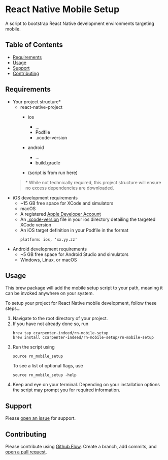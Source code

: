 # React Native Mobile Setup

A script to bootstrap React Native development environments targeting mobile. 

## Table of Contents

- [Requirements](#requirements)
- [Usage](#usage)
- [Support](#support)
- [Contributing](#contributing)

## Requirements
- Your project structure*
    - react-native-project
        - ios
            - ...
            - Podfile
            - .xcode-version
        - android
            - ...
            - build.gradle  

        - (script is from run here)  
    > \* While not technically required, this project structure will ensure no excess dependencies are downloaded.
- iOS development requirements
    - ~15 GB free space for XCode and simulators
    - macOS
    - A registered [Apple Developer Account](https://developer.apple.com/register/)
    - An [.xcode-version](https://github.com/xcpretty/xcode-install/blob/master/XCODE_VERSION.md) file in your ios directory detailing the targeted XCode version
    - An iOS target definition in your Podfile in the format 
        ```
        platform: ios, 'xx.yy.zz'
        ```
- Android development requirements
    - ~5 GB free space for Android Studio and simulators
    - Windows, Linux, or macOS

## Usage

This brew package will add the mobile setup script to your path, meaning it can be invoked anywhere on your system.  

To setup your project for React Native mobile development, follow these steps...

1. Navigate to the root directory of your project.
2. If you have not already done so, run
    ```
    brew tap ccarpenter-indeed/rn-mobile-setup
    brew install ccarpenter-indeed/rn-mobile-setup/rn-mobile-setup
    ```
3. Run the script using
    ```
    source rn_mobile_setup
    ```
    To see a list of optional flags, use
    ```
    source rn_mobile_setup -help
    ```
4. Keep and eye on your terminal. Depending on your installation options the script may prompt you for required information.

## Support

Please [open an issue](https://github.com/ccarpenter-indeed/rn-mobile-setup/issues) for support.

## Contributing

Please contribute using [Github Flow](https://guides.github.com/introduction/flow/). Create a branch, add commits, and [open a pull request](https://github.com/ccarpenter-indeed/rn-mobile-setup/pulls).
